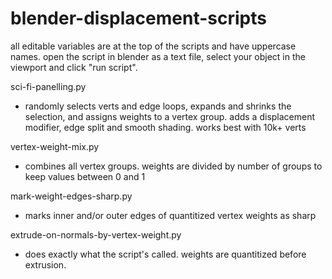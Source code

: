 # blender-displacement-scripts

all editable variables are at the top of the scripts and have uppercase names.
open the script in blender as a text file, select your object in the viewport and click "run script".

sci-fi-panelling.py
* randomly selects verts and edge loops, expands and shrinks the selection, and assigns weights to a vertex group. adds a displacement modifier, edge split and smooth shading. works best with 10k+ verts

vertex-weight-mix.py
* combines all vertex groups. weights are divided by number of groups to keep values between 0 and 1

mark-weight-edges-sharp.py
* marks inner and/or outer edges of quantitized vertex weights as sharp

extrude-on-normals-by-vertex-weight.py
* does exactly what the script's called. weights are quantitized before extrusion.
